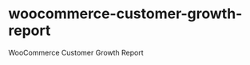 woocommerce-customer-growth-report
==================================

WooCommerce Customer Growth Report
